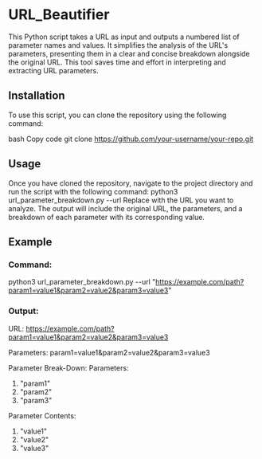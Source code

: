 # URL_Beautifier
This Python script takes a URL as input and outputs a numbered list of parameter names and values. It simplifies the analysis of the URL's parameters, presenting them in a clear and concise breakdown alongside the original URL. This tool saves time and effort in interpreting and extracting URL parameters.


## Installation
To use this script, you can clone the repository using the following command:

bash
Copy code
git clone https://github.com/your-username/your-repo.git
## Usage
Once you have cloned the repository, navigate to the project directory and run the script with the following command:
python3 url_parameter_breakdown.py --url <URL>
Replace <URL> with the URL you want to analyze. The output will include the original URL, the parameters, and a breakdown of each parameter with its corresponding value.

## Example
### Command:
python3 url_parameter_breakdown.py --url "https://example.com/path?param1=value1&param2=value2&param3=value3"

### Output:
URL:
https://example.com/path?param1=value1&param2=value2&param3=value3

Parameters:
param1=value1&param2=value2&param3=value3

Parameter Break-Down:
Parameters:
1. "param1"
2. "param2"
3. "param3"

Parameter Contents:
1. "value1"
2. "value2"
3. "value3"
